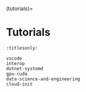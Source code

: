 (tutorials)=

# Tutorials

```{toctree}
:titlesonly:

vscode
interop
dotnet-systemd
gpu-cuda
data-science-and-engineering
cloud-init
```
